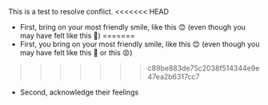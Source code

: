 This is a test to resolve conflict.
<<<<<<< HEAD
* First, bring on your most friendly smile, like this :blush: (even though you may have felt like this :triumph:)
=======
* First, you bring on your most friendly smile, like this :blush: (even though you may have felt like this :triumph: or this :rage:)
>>>>>>> c89be883de75c2038f514344e9e47ea2b6317cc7
* Second, acknowledge their feelings
